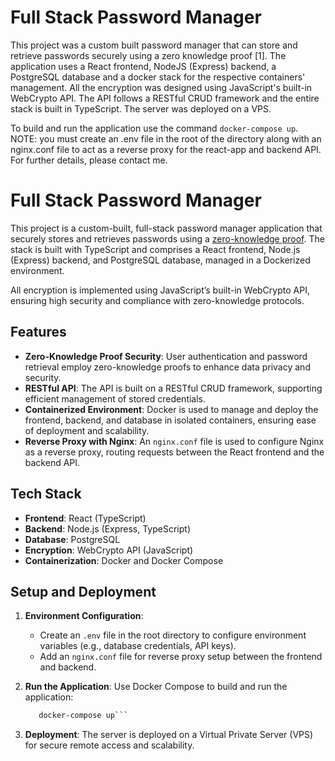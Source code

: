 # Full Stack Password Manager

This project was a custom built password manager that can store and retrieve passwords securely using a zero knowledge proof [1]. The application uses a React frontend, NodeJS (Express) backend, a PostgreSQL database and a docker stack for the respective containers' management. All the encryption was designed using JavaScript's built-in WebCrypto API. The API follows a RESTful CRUD framework and the entire stack is built in TypeScript. The server was deployed on a VPS.

To build and run the application use the command `docker-compose up`. NOTE: you must create an .env file in the root of the directory along with an nginx.conf file to act as a reverse proxy for the react-app and backend API. For further details, please contact me.

# Full Stack Password Manager

This project is a custom-built, full-stack password manager application that securely stores and retrieves passwords using a [zero-knowledge proof](https://en.wikipedia.org/wiki/Zero-knowledge_proof). The stack is built with TypeScript and comprises a React frontend, Node.js (Express) backend, and PostgreSQL database, managed in a Dockerized environment.

All encryption is implemented using JavaScript’s built-in WebCrypto API, ensuring high security and compliance with zero-knowledge protocols.

## Features

- **Zero-Knowledge Proof Security**: User authentication and password retrieval employ zero-knowledge proofs to enhance data privacy and security.
- **RESTful API**: The API is built on a RESTful CRUD framework, supporting efficient management of stored credentials.
- **Containerized Environment**: Docker is used to manage and deploy the frontend, backend, and database in isolated containers, ensuring ease of deployment and scalability.
- **Reverse Proxy with Nginx**: An `nginx.conf` file is used to configure Nginx as a reverse proxy, routing requests between the React frontend and the backend API.

## Tech Stack

- **Frontend**: React (TypeScript)
- **Backend**: Node.js (Express, TypeScript)
- **Database**: PostgreSQL
- **Encryption**: WebCrypto API (JavaScript)
- **Containerization**: Docker and Docker Compose

## Setup and Deployment

1. **Environment Configuration**:
   - Create an `.env` file in the root directory to configure environment variables (e.g., database credentials, API keys).
   - Add an `nginx.conf` file for reverse proxy setup between the frontend and backend.

2. **Run the Application**:
   Use Docker Compose to build and run the application:
   ```bash
      docker-compose up```

3. **Deployment**: The server is deployed on a Virtual Private Server (VPS) for secure remote access and scalability.

